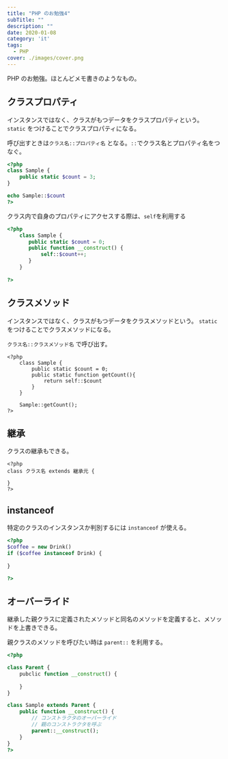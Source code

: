 ```yaml
---
title: "PHP のお勉強4"
subTitle: ""
description: ""
date: 2020-01-08
category: 'it'
tags:
  - PHP
cover: ./images/cover.png
---
```


PHP のお勉強。ほとんどメモ書きのようなもの。

## クラスプロパティ

インスタンスではなく、クラスがもつデータをクラスプロパティという。
`static` をつけることでクラスプロパティになる。

呼び出すときは`クラス名::プロパティ名` となる。`::`でクラス名とプロパティ名をつなぐ。

```php 
<?php
class Sample {
    public static $count = 3;
}

echo Sample::$count
?>
```

クラス内で自身のプロパティにアクセスする際は、`self`を利用する

```php 5
<?php
    class Sample {
       public static $count = 0;
       public function __construct() {
           self::$count++;
       }
    }
    
?>
```

## クラスメソッド

インスタンスではなく、クラスがもつデータをクラスメソッドという。
`static` をつけることでクラスメソッドになる。

`クラス名::クラスメソッド名` で呼び出す。

```
<?php
    class Sample {
        public static $count = 0;
        public static function getCount(){
            return self::$count
        }
    }
    
    Sample::getCount();
?>
```

## 継承

クラスの継承もできる。

```
<?php
class クラス名 extends 継承元 {
    
}
?>
```

## instanceof

特定のクラスのインスタンスか判別するには `instanceof` が使える。

```php
<?php
$coffee = new Drink()
if ($coffee instanceof Drink) {
    
}

?>
```

## オーバーライド

継承した親クラスに定義されたメソッドと同名のメソッドを定義すると、メソッドを上書きできる。

親クラスのメソッドを呼びたい時は `parent::` を利用する。

```php
<?php

class Parent {
    pubclic function __construct() {
        
    }
}

class Sample extends Parent {
    public function __construct() {
        // コンストラクタのオーバーライド
        // 親のコンストラクタを呼ぶ
        parent::__construct();
    }
}
?>

```
